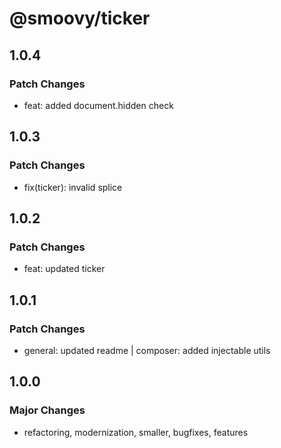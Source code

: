 # @smoovy/ticker

## 1.0.4

### Patch Changes

- feat: added document.hidden check

## 1.0.3

### Patch Changes

- fix(ticker): invalid splice

## 1.0.2

### Patch Changes

- feat: updated ticker

## 1.0.1

### Patch Changes

- general: updated readme | composer: added injectable utils

## 1.0.0

### Major Changes

- refactoring, modernization, smaller, bugfixes, features
